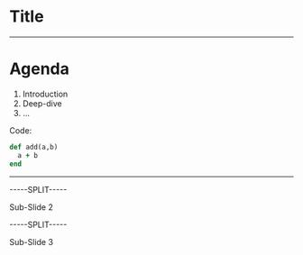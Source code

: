 # Title

---

# Agenda

1. Introduction
2. Deep-dive
3. ...

Code:

```ruby
def add(a,b)
  a + b
end
```
---

-----SPLIT-----

Sub-Slide 2

-----SPLIT-----

Sub-Slide 3
